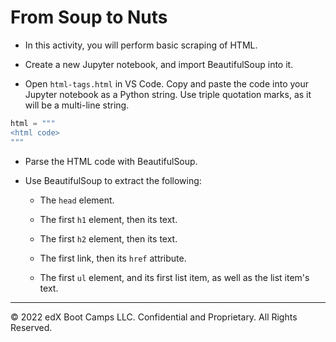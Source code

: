# From Soup to Nuts

* In this activity, you will perform basic scraping of HTML.

* Create a new Jupyter notebook, and import BeautifulSoup into it.

* Open `html-tags.html` in VS Code. Copy and paste the code into your Jupyter notebook as a Python string. Use triple quotation marks, as it will be a multi-line string.

```python
html = """
<html code>
"""
```

* Parse the HTML code with BeautifulSoup.

* Use BeautifulSoup to extract the following:

  * The `head` element.

  * The first `h1` element, then its text.

  * The first `h2` element, then its text.

  * The first link, then its `href` attribute.

  * The first `ul` element, and its first list item, as well as the list item's text.

- - -

© 2022 edX Boot Camps LLC. Confidential and Proprietary. All Rights Reserved.

